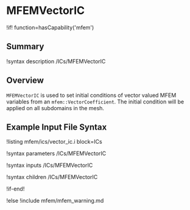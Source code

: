 # MFEMVectorIC

!if! function=hasCapability('mfem')

## Summary

!syntax description /ICs/MFEMVectorIC

## Overview

`MFEMVectorIC` is used to set initial conditions of vector valued MFEM variables from an
`mfem::VectorCoefficient`. The initial condition will be applied on all subdomains in the mesh.

## Example Input File Syntax

!listing mfem/ics/vector_ic.i block=ICs

!syntax parameters /ICs/MFEMVectorIC

!syntax inputs /ICs/MFEMVectorIC

!syntax children /ICs/MFEMVectorIC

!if-end!

!else
!include mfem/mfem_warning.md
